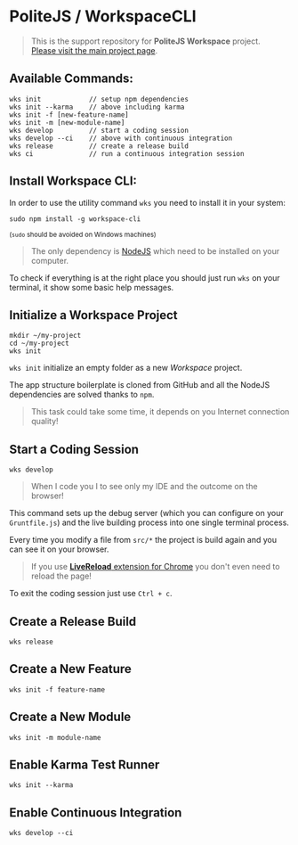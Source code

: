 PoliteJS / WorkspaceCLI
=======================

> This is the support repository for **PoliteJS Workspace** project.  
> [Please visit the main project page](https://github.com/PoliteJS/workspace).

## Available Commands:

    wks init            // setup npm dependencies
    wks init --karma    // above including karma
    wks init -f [new-feature-name]
    wks init -m [new-module-name]
    wks develop         // start a coding session
    wks develop --ci    // above with continuous integration
    wks release         // create a release build
    wks ci              // run a continuous integration session

## Install Workspace CLI:

In order to use the utility command `wks` you need to install it in your system:

    sudo npm install -g workspace-cli
    
<small>(`sudo` should be avoided on Windows machines)</small>

> The only dependency is [NodeJS](http://nodejs.org) which need to be installed on your computer.

To check if everything is at the right place you should just run `wks` on your terminal, it show some basic help messages.

    
    
## Initialize a Workspace Project

    mkdir ~/my-project
    cd ~/my-project
    wks init

`wks init` initialize an empty folder as a new _Workspace_ project.

The app structure boilerplate is cloned from GitHub and all the NodeJS dependencies are solved thanks to `npm`.

> This task could take some time, it depends on you Internet connection quality!

## Start a Coding Session

    wks develop
    
> When I code you I to see only my IDE and the outcome on the browser!

This command sets up the debug server (which you can configure on your `Gruntfile.js`) and the live building process into one single terminal process.

Every time you modify a file from `src/*` the project is build again and you can see it on your browser.

> If you use [**LiveReload** extension for Chrome](https://chrome.google.com/webstore/detail/livereload/jnihajbhpnppcggbcgedagnkighmdlei) you don't even need to reload the page!  

To exit the coding session just use `Ctrl + c`.

## Create a Release Build

    wks release

## Create a New Feature

    wks init -f feature-name
    
## Create a New Module

    wks init -m module-name

## Enable Karma Test Runner

    wks init --karma
    
## Enable Continuous Integration

    wks develop --ci
    
    
    
    

